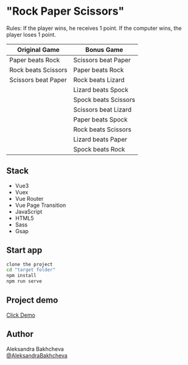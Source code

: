 # "Rock Paper Scissors"

Rules: If the player wins, he receives 1 point. If the computer wins, the player loses 1 point. 

| Original Game         | Bonus Game           |
| --------------------- | -------------------- |
| Paper beats Rock      | Scissors beat Paper  |
| Rock beats Scissors   | Paper beats Rock     |
| Scissors beat Paper   | Rock beats Lizard    |
|                       | Lizard beats Spock   | 
|                       | Spock beats Scissors |
|                       | Scissors beat Lizard |
|                       | Paper beats Spock    |
|                       | Rock beats Scissors  |
|                       | Lizard beats Paper   |
|                       | Spock beats Rock     |

## Stack

- Vue3
- Vuex
- Vue Router
- Vue Page Transition
- JavaScript
- HTML5
- Sass
- Gsap

## Start app

```bash
clone the project
cd "target folder"
npm install
npm run serve
```

## Project demo

<a target="_blank" href="https://aleksandrabakhcheva.github.io/rock-paper-scissors_vue-app/">Click Demo</a>

## Author

Aleksandra Bakhcheva<br>
[@AleksandraBakhcheva](https://github.com/AleksandraBakhcheva)
